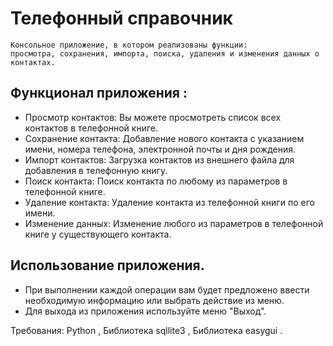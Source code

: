 #                              Телефонный справочник
    Консольное приложение, в котором реализованы функции:
    просмотра, сохранения, импорта, поиска, удаления и изменения данных о контактах.


 ##   Функционал приложения :
* Просмотр контактов:   Вы можете просмотреть список всех контактов в телефонной книге.
* Сохранение контакта:   Добавление нового контакта с указанием имени, номера телефона, электронной почты и дня рождения.
* Импорт контактов:   Загрузка контактов из внешнего файла для добавления в телефонную книгу.
* Поиск контакта:   Поиск контакта по любому из параметров в телефонной книге.
* Удаление контакта:   Удаление контакта из телефонной книги по его имени.
* Изменение данных:   Изменение любого из параметров в телефонной книге у существующего контакта.
##   Использование приложения.
* При выполнении каждой операции вам будет предложено ввести необходимую информацию или выбрать действие из меню.
* Для выхода из приложения используйте меню "Выход".

 Требования: 
Python ,
Библиотека sqllite3 , 
Библиотека easygui .
